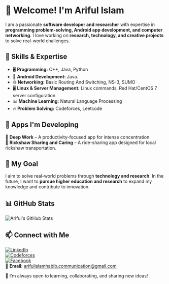 # 👋 Welcome! I'm Ariful Islam  

I am a passionate **software developer and researcher** with expertise in **programming problem-solving, Android app development, and computer networking**. I love working on **research, technology, and creative projects** to solve real-world challenges.  

## 🚀 Skills & Expertise  
- 🖥️ **Programming:** C++, Java, Python  
- 📱 **Android Development:** Java.  
- 🌐 **Networking:**  Basic Routing And Switching, NS-3, SUMO
 - 🖥️ **Linux & Server Management:** Linux commands, Red Hat/CentOS 7 server configuration  
- 📊 **Machine Learning:** Natural Language Processing  
- 🔥 **Problem Solving:** Codeforces, Leetcode  

## 📱 Apps I'm Developing  
🚀 **Deep Work** – A productivity-focused app for intense concentration.  
🚴 **Rickshaw Sharing and Caring** – A ride-sharing app designed for local rickshaw transportation.  

## 📌 My Goal  
I aim to solve real-world problems through **technology and research**. In the future, I want to **pursue higher education and research** to expand my knowledge and contribute to innovation.  

## 📊 GitHub Stats  
![Ariful's GitHub Stats](https://github-readme-stats-rho.vercel.app/api?username=ArifulIslamHabib&show_icons=true&theme=radical)  

## 📫 Connect with Me  
[![LinkedIn](https://img.shields.io/badge/LinkedIn-Ariful%20Islam-blue?logo=linkedin&style=flat)](https://www.linkedin.com/in/ariful-islam-habib/)  
[![Codeforces](https://img.shields.io/badge/Codeforces-Bybers_-blue?logo=codeforces&style=flat)](https://codeforces.com/profile/Bybers_)  
[![Facebook](https://img.shields.io/badge/Facebook-Ariful%20Islam-blue?logo=facebook&style=flat)](https://www.facebook.com/ariful.islam.habib.m/)  
📧 **Email:** arifulislamhabib.communication@gmail.com  

🙌 I'm always open to learning, collaborating, and sharing new ideas!  
